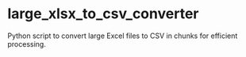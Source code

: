 # large_xlsx_to_csv_converter
Python script to convert large Excel files to CSV in chunks for efficient processing.
